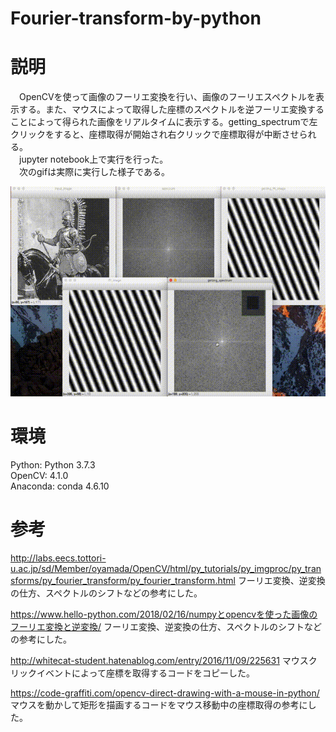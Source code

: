 # Fourier-transform-by-python
# 説明
　OpenCVを使って画像のフーリエ変換を行い、画像のフーリエスペクトルを表示する。また、マウスによって取得した座標のスペクトルを逆フーリエ変換することによって得られた画像をリアルタイムに表示する。getting_spectrumで左クリックをすると、座標取得が開始され右クリックで座標取得が中断させられる。  
　jupyter notebook上で実行を行った。  
　次のgifは実際に実行した様子である。  

![実行した様子](demo.gif)  
 
# 環境
Python: Python 3.7.3  
OpenCV: 4.1.0  
Anaconda: conda 4.6.10  

# 参考
http://labs.eecs.tottori-u.ac.jp/sd/Member/oyamada/OpenCV/html/py_tutorials/py_imgproc/py_transforms/py_fourier_transform/py_fourier_transform.html
フーリエ変換、逆変換の仕方、スペクトルのシフトなどの参考にした。

https://www.hello-python.com/2018/02/16/numpyとopencvを使った画像のフーリエ変換と逆変換/
フーリエ変換、逆変換の仕方、スペクトルのシフトなどの参考にした。

http://whitecat-student.hatenablog.com/entry/2016/11/09/225631
マウスクリックイベントによって座標を取得するコードをコピーした。

https://code-graffiti.com/opencv-direct-drawing-with-a-mouse-in-python/
マウスを動かして矩形を描画するコードをマウス移動中の座標取得の参考にした。
